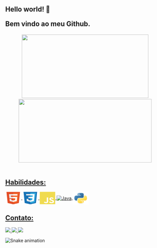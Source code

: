 <h2>Hello world! 👋
 
<br>
   
Bem vindo ao meu Github.</h2>

<div align="center">
   <a href="https://github.com/hitalojacome/">
   <img width="400em" height="200" src="https://github-readme-stats.vercel.app/api?username=hitalojacome&theme=tokyonight&hide_border=false&include_all_commits=false&count_private=true"/>
   <img width="420em" height="200" src="https://github-readme-stats.vercel.app/api/top-langs/?username=hitalojacome&theme=tokyonight&hide_border=false&include_all_commits=false&count_private=true&layout=compact" />
</div>
 
 <br>
   
<h2>Habilidades:</h2>

<div style="display: inline_block">
  <img align="center" alt="HTML" height="40" width="50" title="HTML" src="https://raw.githubusercontent.com/devicons/devicon/master/icons/html5/html5-original.svg">
  <img align="center" alt="CSS" height="40" width="50" title="CSS" src="https://raw.githubusercontent.com/devicons/devicon/master/icons/css3/css3-original.svg">
  <img align="center" alt="JavaScript" height="40" width="50" title="JavaScript" src="https://raw.githubusercontent.com/devicons/devicon/master/icons/javascript/javascript-plain.svg">
  <img align="center" alt="Java" height="40" width="50" title="Java" src="https://cdn.jsdelivr.net/gh/devicons/devicon/icons/java/java-original-wordmark.svg">
  <img align="center" alt="Python" height="40" width="50" title="Python" src="https://raw.githubusercontent.com/devicons/devicon/master/icons/python/python-original.svg"> 
</div>
      
 <h2>Contato:</h2> 
<div>
  <a href="mailto:jacomehitalo@gmail.com">
      <img src="https://img.shields.io/badge/Gmail-D14836?style=for-the-badge&logo=gmail&logoColor=white">
  </a>
  <a href="https://www.linkedin.com/in/hitalo-jacome-de-freitas-51ba1523b/" target="_blank">
      <img src="https://img.shields.io/badge/LinkedIn-0077B5?style=for-the-badge&logo=linkedin&logoColor=white">
  </a>
  <a href="https://github.com/hitalojacome/" target="_blank">
      <img src="https://img.shields.io/badge/GitHub-100000?style=for-the-badge&logo=github&logoColor=white">
  </a>
</div>     
 
![Snake animation](https://hitalojacome/hitalojacome/blob/output/github-contribution-grid-snake.svg)

